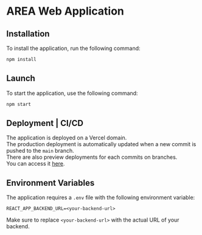 # AREA Web Application

## Installation

To install the application, run the following command:

```bash
npm install
```

## Launch

To start the application, use the following command:

```bash
npm start
```

## Deployment | CI/CD

The application is deployed on a Vercel domain.
<br>
The production deployment is automatically updated when a new commit is pushed to the `main` branch.
<br>
There are also preview deployments for each commits on branches.
<br>
You can access it [here](https://area-jeepg.vercel.app/).

## Environment Variables

The application requires a `.env` file with the following environment variable:

```
REACT_APP_BACKEND_URL=<your-backend-url>
```

Make sure to replace `<your-backend-url>` with the actual URL of your backend.